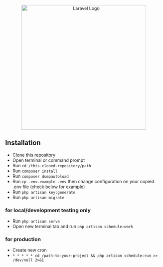 <p align="center"><a href="https://laravel.com" target="_blank"><img src="https://raw.githubusercontent.com/laravel/art/master/logo-lockup/5%20SVG/2%20CMYK/1%20Full%20Color/laravel-logolockup-cmyk-red.svg" width="400" alt="Laravel Logo"></a></p>

## Installation
- Clone this repository
- Open terminal or command prompt
- Run ```cd /this-cloned-repository/path``` 
- Run ```composer install```
- Run ```composer dumpautoload```
- Run ```cp .env.example .env``` then change configuration on your copied .env file (check below for example)
- Run ```php artisan key:generate```
- Run ```php artisan migrate```

### for local/development testing only
- Run ```php artisan serve```
- Open new terminal tab and run ```php artisan schedule:work```

### for production
- Create new cron
- ```* * * * * cd /path-to-your-project && php artisan schedule:run >> /dev/null 2>&1```
